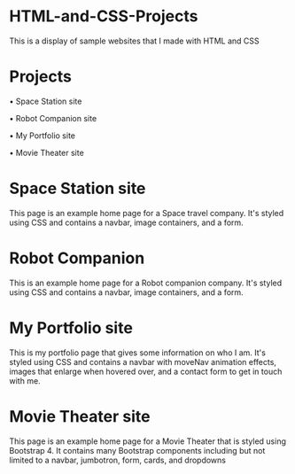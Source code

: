 # HTML-and-CSS-Projects
This is a display of sample websites that I made with HTML and CSS

# Projects

• Space Station site

• Robot Companion site

• My Portfolio site

• Movie Theater site

# Space Station site
This page is an example home page for a Space travel company. It's styled using 
CSS and contains a navbar, image containers, and a form.

# Robot Companion
This is an example home page for a Robot companion company. It's styled using
CSS and contains a navbar, image containers, and a form.

# My Portfolio site
This is my portfolio page that gives some information on who I am. It's styled using 
CSS and contains a navbar with moveNav animation effects, images that enlarge when
hovered over, and a contact form to get in touch with me. 

# Movie Theater site
This page is an example home page for a Movie Theater that is styled using Bootstrap 4. 
It contains many Bootstrap components including but not limited to a navbar, jumbotron, form, cards, and dropdowns
